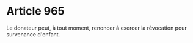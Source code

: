 # Article 965

Le donateur peut, à tout moment, renoncer à exercer la révocation pour survenance d'enfant.